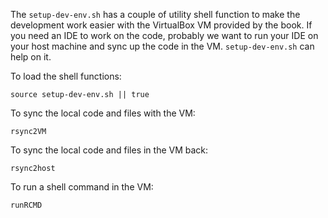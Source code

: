 The `setup-dev-env.sh` has a couple of utility shell function to make the development work easier with the VirtualBox VM provided by the book. If you need an IDE to work on the code, probably we want to run your IDE on your host machine and sync up the code in the VM. `setup-dev-env.sh` can help on it.

To load the shell functions:
```
source setup-dev-env.sh || true
```

To sync the local code and files with the VM:
```
rsync2VM
```

To sync the local code and files in the VM back:
```
rsync2host
```

To run a shell command in the VM:
```
runRCMD
```
